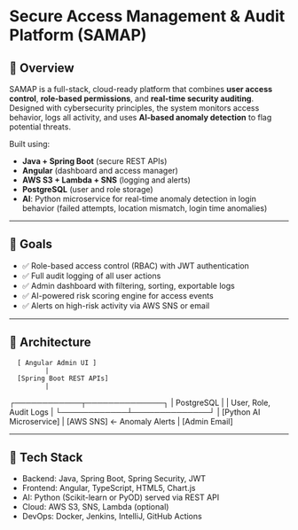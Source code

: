# Secure Access Management & Audit Platform (SAMAP)

## 🔐 Overview
SAMAP is a full-stack, cloud-ready platform that combines **user access control**, **role-based permissions**, and **real-time security auditing**. Designed with cybersecurity principles, the system monitors access behavior, logs all activity, and uses **AI-based anomaly detection** to flag potential threats.

Built using:
- **Java + Spring Boot** (secure REST APIs)
- **Angular** (dashboard and access manager)
- **AWS S3 + Lambda + SNS** (logging and alerts)
- **PostgreSQL** (user and role storage)
- **AI**: Python microservice for real-time anomaly detection in login behavior (failed attempts, location mismatch, login time anomalies)

---

## 🎯 Goals
- ✅ Role-based access control (RBAC) with JWT authentication
- ✅ Full audit logging of all user actions
- ✅ Admin dashboard with filtering, sorting, exportable logs
- ✅ AI-powered risk scoring engine for access events
- ✅ Alerts on high-risk activity via AWS SNS or email

---

## 📐 Architecture

      [ Angular Admin UI ]
             |
      [Spring Boot REST APIs]
             |
 ┌────────────┬──────────────┐
 |         PostgreSQL        |
 |  User, Role, Audit Logs   |
 └────────────┴──────────────┘
             |
   [Python AI Microservice]
             |
  [AWS SNS] ← Anomaly Alerts
             |
         [Admin Email]



---

## 🚀 Tech Stack
- Backend: Java, Spring Boot, Spring Security, JWT
- Frontend: Angular, TypeScript, HTML5, Chart.js
- AI: Python (Scikit-learn or PyOD) served via REST API
- Cloud: AWS S3, SNS, Lambda (optional)
- DevOps: Docker, Jenkins, IntelliJ, GitHub Actions

